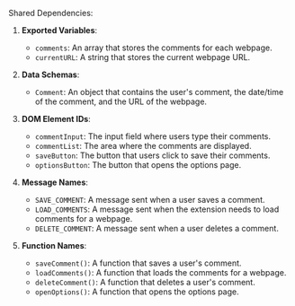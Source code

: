 Shared Dependencies:

1. **Exported Variables**: 
   - `comments`: An array that stores the comments for each webpage.
   - `currentURL`: A string that stores the current webpage URL.

2. **Data Schemas**: 
   - `Comment`: An object that contains the user's comment, the date/time of the comment, and the URL of the webpage.

3. **DOM Element IDs**: 
   - `commentInput`: The input field where users type their comments.
   - `commentList`: The area where the comments are displayed.
   - `saveButton`: The button that users click to save their comments.
   - `optionsButton`: The button that opens the options page.

4. **Message Names**: 
   - `SAVE_COMMENT`: A message sent when a user saves a comment.
   - `LOAD_COMMENTS`: A message sent when the extension needs to load comments for a webpage.
   - `DELETE_COMMENT`: A message sent when a user deletes a comment.

5. **Function Names**: 
   - `saveComment()`: A function that saves a user's comment.
   - `loadComments()`: A function that loads the comments for a webpage.
   - `deleteComment()`: A function that deletes a user's comment.
   - `openOptions()`: A function that opens the options page.